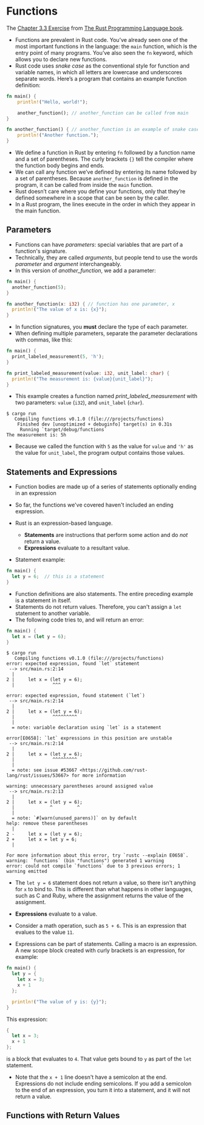 # Functions
The [Chapter 3.3 Exercise](https://doc.rust-lang.org/book/ch03-03-how-functions-work.html) from [The Rust Programming Language book](https://doc.rust-lang.org/book/).

- Functions are prevalent in Rust code. You’ve already seen one of the most important functions in the language: the `main` function, which is the entry point of many programs. You’ve also seen the `fn` keyword, which allows you to declare new functions.
- Rust code uses _snake case_ as the conventional style for function and variable names, in which all letters are lowercase and underscores separate words. Here’s a program that contains an example function definition:

```rust
fn main() {
    println!("Hello, world!");

    another_function(); // another_function can be called from main
}

fn another_function() { // another_function is an example of snake case
    println!("Another function.");
}
```
- We define a function in Rust by entering `fn` followed by a function name and a set of parentheses. The curly brackets `{}` tell the compiler where the function body begins and ends.
- We can call any function we’ve defined by entering its name followed by a set of parentheses. Because `another_function` is defined in the program, it can be called from inside the `main` function. 
- Rust doesn’t care where you define your functions, only that they’re defined somewhere in a scope that can be seen by the caller.
- In a Rust program, the lines execute in the order in which they appear in the main function.

## Parameters
- Functions can have _parameters_: special variables that are part of a function's signature.
- Technically, they are called _arguments_, but people tend to use the words _parameter_ and _argument_ interchangeably.
- In this version of *another_function*, we add a parameter:

```rust
fn main() {
  another_function(5);
}

fn another_function(x: i32) { // function has one parameter, x
  println!("The value of x is: {x}");
}
```
- In function signatures, you **must** declare the type of each parameter.
- When defining multiple parameters, separate the parameter declarations with commas, like this:

```rust
fn main() {
  print_labeled_measurement(5, 'h');
}

fn print_labeled_measurement(value: i32, unit_label: char) {
  println!("The measurement is: {value}{unit_label}");
}
```

- This example creates a function named *print_labeled_measurement* with two parameters: `value` (`i32`), and `unit_label` (`char`).

```
$ cargo run
   Compiling functions v0.1.0 (file:///projects/functions)
    Finished dev [unoptimized + debuginfo] target(s) in 0.31s
     Running `target/debug/functions`
The measurement is: 5h
```
- Because we called the function with `5` as the value for `value` and `'h'` as the value for `unit_label`, the program output contains those values.

## Statements and Expressions
- Function bodies are made up of a series of statements optionally ending in an expression
- So far, the functions we've covered haven't included an ending expression.
- Rust is an expression-based language.
  - **Statements** are instructions that perform some action and do _not_ return a value.
  - **Expressions** evaluate to a resultant value.

- Statement example:
```rust
fn main() {
  let y = 6;  // this is a statement
}
```
- Function definitions are also statements. The entire preceding example is a statement in itself.
- Statements do not return values. Therefore, you can't assign a `let` statement to another variable.
- The following code tries to, and will return an error:
```rust
fn main() {
  let x = (let y = 6);
}
```
```
$ cargo run
   Compiling functions v0.1.0 (file:///projects/functions)
error: expected expression, found `let` statement
 --> src/main.rs:2:14
  |
2 |     let x = (let y = 6);
  |              ^^^

error: expected expression, found statement (`let`)
 --> src/main.rs:2:14
  |
2 |     let x = (let y = 6);
  |              ^^^^^^^^^
  |
  = note: variable declaration using `let` is a statement

error[E0658]: `let` expressions in this position are unstable
 --> src/main.rs:2:14
  |
2 |     let x = (let y = 6);
  |              ^^^^^^^^^
  |
  = note: see issue #53667 <https://github.com/rust-lang/rust/issues/53667> for more information

warning: unnecessary parentheses around assigned value
 --> src/main.rs:2:13
  |
2 |     let x = (let y = 6);
  |             ^         ^
  |
  = note: `#[warn(unused_parens)]` on by default
help: remove these parentheses
  |
2 -     let x = (let y = 6);
2 +     let x = let y = 6;
  |

For more information about this error, try `rustc --explain E0658`.
warning: `functions` (bin "functions") generated 1 warning
error: could not compile `functions` due to 3 previous errors; 1 warning emitted
```
- The `let y = 6` statement does not return a value, so there isn't anything for `x` to bind to. This is different than what happens in other languages, such as C and Ruby, where the assignment returns the value of the assignment.

- **Expressions** evaluate to a value.
- Consider a math operation, such as `5 + 6`. This is an expression that evalues to the value `11`.
- Expressions can be part of statements. Calling a macro is an expression. A new scope block created with curly brackets is an expression, for example:
```rust
fn main() {
  let y = {
    let x = 3;
    x + 1
  };

  println!("The value of y is: {y}");
}
```

This expression:
```rust
{
  let x = 3;
  x + 1
};
```
is a block that evaluates to `4`. That value gets bound to `y` as part of the `let` statement.
- Note that the `x + 1` line doesn't have a semicolon at the end. Expressions do not include ending semicolons. If you add a semicolon to the end of an expression, you turn it into a statement, and it will not return a value.

## Functions with Return Values
